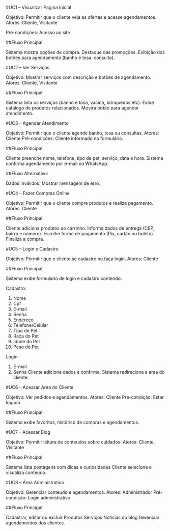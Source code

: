 #UC1 – Visualizar Pagina Inicial

Objetivo: Permitir que o cliente veja as ofertas e acesse agendamentos.
Atores: Cliente, Visitante

Pré-condições: Acesso ao site

##Fluxo Principal

Sistema mostra opções de compra.
Destaque das promoções.
Exibição dos botões para agendamento (banho e tosa, consulta).

#UC2 – Ver Serviços

Objetivo: Mostrar serviços com descrição e botões de agendamento.
Atores: Cliente, Visitante

##Fluxo Principal:

Sistema lista os serviços (banho e tosa, vacina, brinquedos etc).
Exibe catálogo de produtos relacionados.
Mostra botão para agendar atendimento.

#UC3 – Agendar Atendimento

Objetivo: Permitir que o cliente agende banho, tosa ou consultas.
Atores: Cliente
Pré-condições: Cliente informado no formulário.

##Fluxo Principal:

Cliente preenche nome, telefone, tipo de pet, serviço, data e hora.
Sistema confirma agendamento por e-mail ou WhatsApp.

##Fluxo Alternativo:

Dados inválidos:
Mostrar mensagem de erro.

#UC4 – Fazer Compras Online

Objetivo: Permitir que o cliente compre produtos e realize pagamento.
Atores: Cliente

##Fluxo Principal:

Cliente adiciona produtos ao carrinho.
Informa dados de entrega (CEP, bairro e número).
Escolhe forma de pagamento (Pix, cartão ou boleto).
Finaliza a compra.


#UC5 – Login e Cadastro

Objetivo: Permitir que o cliente se cadastre ou faça login.
Atores: Cliente

##Fluxo Principal:

Sistema exibe formulario de login e cadastro contendo:

Cadastro:
1. Nome
2. Cpf
3. E-mail
4. Senha
5. Endereço
6. Telefone/Celular
7. Tipo de Pet
8. Raça do Pet
9. Idade do Pet
10. Peso do Pet

Login:
1. E-mail
2. Senha
Cliente adiciona dados e confirma.
Sistema redireciona a area do cliente.

#UC6 – Acessar Area do Cliente

Objetivo: Ver pedidos e agendamentos.
Atores: Cliente
Pré-condição: Estar logado.

##Fluxo Principal:

Sistema exibe favoritos, histórico de compras e agendamentos.

#UC7 – Acessar Blog

Objetivo: Permitir leitura de conteudos sobre cuidados.
Atores: Cliente, Visitante

##Fluxo Principal:

Sistema lista postagens com dicas e curiosidades
Cliente seleciona e visualiza conteudo.

#UC8 – Área Administrativa

Objetivo: Gerenciar conteudo e agendamentos.
Atores: Administrador
Pré-condição: Login administrativo

##Fluxo Principal:

Cadastrar, editar ou excluir
Produtos
Serviços
Notícias do blog
Gerenciar agendamentos dos clientes.

